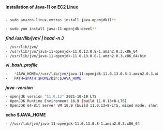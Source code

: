 
**Installation of Java-11 on EC2 Linux** 
```sh

- sudo amazon-linux-extras install java-openjdk11**

- sudo yum install java-11-openjdk-devel**

```
***find /usr/lib/jvm/ | head -n 3***
 
```sh
- /usr/lib/jvm/
- /usr/lib/jvm/java-11-openjdk-11.0.13.0.8-1.amzn2.0.3.x86_64
- /usr/lib/jvm/java-11-openjdk-11.0.13.0.8-1.amzn2.0.3.x86_64/bin

```
***vi .bash_profile***

  ```sh
-   *JAVA_HOME=//usr/lib/jvm/java-11-openjdk-11.0.13.0.8-1.amzn2.0.3.x86_64*
-   PATH=$PATH:$HOME/bin:$JAVA_HOME
```
***java -version***
```sh
- openjdk version "11.0.13" 2021-10-19 LTS
- OpenJDK Runtime Environment 18.9 (build 11.0.13+8-LTS)
- OpenJDK 64-Bit Server VM 18.9 (build 11.0.13+8-LTS, mixed mode, sharing)
```
 **echo $JAVA_HOME**
 ```sh
- //usr/lib/jvm/java-11-openjdk-11.0.13.0.8-1.amzn2.0.3.x86_64
```
